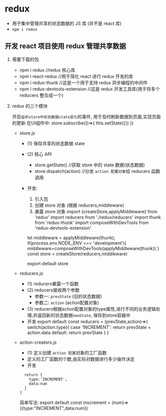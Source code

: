 # redux

- 用于集中管理共享的状态数据的 JS 库 (并不是 react 库)
- `npm i redux`

## 开发 react 项目使用 redux 管理共享数据

1. 需要下载的包

   - npm i redux //redux 核心库
   - npm i react-redux //用于简化 react 进行 redux 开发的库
   - npm i redux-thunk //这是一个用于支持 redux 异步编程的中间件
   - npm i redux-devtools-extension //这是 redux 开发工具库(用于将多个 reducers 整合成一个)

2. redux 的三个模块

    开启`监听store中状态数据state变化`的事件, 用于及时刷新数据到页面,实现页面的更新
    在UI组件中: 
    store.subscribe(()=>{
      this.setState({})
    })

   - store.js

     - (1) 保存共享的状态数据 state
     - (2) 核心 API
       - store.getState() //获取 store 中的 state 数据(状态数据)
       - store.dispatch(action) //分发 `action 配置对象`给 reducers 函数调用
     - 开发:

       1. 引入包
       2. 创建 store 对象 (根据 reducers,middleware)
       3. 暴露 store 对象
          import {createStore,applyMiddleware} from 'redux'
          import reducers from './redux/reducers'
          import thunk from 'redux-thunk'
          import composeWithDevTools from 'redux-devtools-extension'

       let middleware = applyMiddleware(thunk);
       if(process.env.NODE_ENV === 'development'){
       middleware=composeWithDevTools(applyMiddleware(thunk))
       }
       const store = createStore(reducers,middleware)

       export default store

   - reducers.js
      - (1) reducers暴露一个函数
      - (2) reducers接收两个参数
          - 参数一: `prevState` (旧的状态数据)
          - 参数二: `action` (action配置对象)
      - (3) reducers根据action配置对象的type属性,进行不同的业务逻辑处理,并返回新的状态数据`newState`, 保存到store容器中
      - 开发
        export default const reducers = (prevState,action)=>{
          switch(action.type){
            case 'INCREMENT':
              return prevState + action.data
            default:
              return prevState
          }
        }


   - action-creators.js
     - (1) 定义创建 `action 配置`对象的工厂函数
     - 定义的工厂函数的个数,由实际对数据进行多少操作决定
     - 开发
     ```export default const increment = (num)=>{
       return {
         type:'INCREMENT',
         data:num
       }
     }
     ```
     简单写法:
     export default const inscrement = (num)=>({type:"INCREMENT",data:num})
